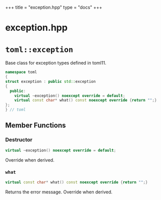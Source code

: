 +++
title = "exception.hpp"
type  = "docs"
+++

# exception.hpp

# `toml::exception`

Base class for exception types defined in toml11.

```cpp
namespace toml
{
struct exception : public std::exception
{
  public:
    virtual ~exception() noexcept override = default;
    virtual const char* what() const noexcept override {return "";}
};
} // toml
```

## Member Functions

### Destructor

```cpp
virtual ~exception() noexcept override = default;
```

Override when derived.

### `what`

```cpp
virtual const char* what() const noexcept override {return "";}
```

Returns the error message. Override when derived.
